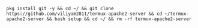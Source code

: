 <code>
pkg install git -y && cd ~/ && git clone https://github.com/viliyam2811/termux-apache2-server && cd ~/termux-apache2-server && bash setup && cd ~/ && rm -rf termux-apache2-server
</code>
